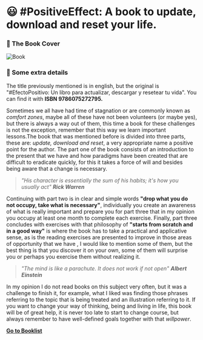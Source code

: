# :smiley: #PositiveEffect: A book to update, download and reset your life.

### :paperclip: The Book Cover
![Book](https://laventanalibreria.com/27866/efecto-positivo.jpg)

### :pushpin: Some extra details
The title previously mentioned is in english, but the original is "#EfectoPositivo: Un libro para actualizar, descargar y resetear tu vida". You can find it with **ISBN 9786075272795.**

Sometimes we all have had time of stagnation or are commonly known as *comfort zones*, maybe all of these have not been volunteers (or maybe yes), but there is always a way out of them, this time a book for these challenges is not the exception, remember that this way we learn important lessons.The book that was mentioned before is divided into three parts, these are: *update, download and reset*, a very appropriate name a positive point for the author. The part one of the book consists of an introduction to the present that we have and how paradigms have been created that are difficult to eradicate quickly, for this it takes a force of will and besides being aware that a change is necessary.

> *"His character is essentially the sum of his habits; it's how you usually act" **Rick Warren***

Continuing with part two is in clear and simple words **"drop what you do not occupy, take what is necessary"**, individually you create an awareness of what is really important and prepare you for part three that in my opinion you occupy at least one month to complete each exercise. Finally, part three concludes with exercises with that philosophy of **"starts from scratch and in a good way"** is where the book has to take a practical and applicative sense, as is the reading exercises are presented to improve in those areas of opportunity that we have , I would like to mention some of them, but the best thing is that you discover it on your own, some of them will surprise you or perhaps you exercise them without realizing it.

> *"The mind is like a parachute. It does not work if not open" **Albert Einstein***

In my opinion I do not read books on this subject very often, but it was a challenge to finish it, for example, what I liked was finding those phrases referring to the topic that is being treated and an illustration referring to it. If you want to change your way of thinking, being and living in life, this book will be of great help, it is never too late to start to change course, but always remember to have well-defined goals together with that *willpower*.

[**Go to Booklist**](../README.md)